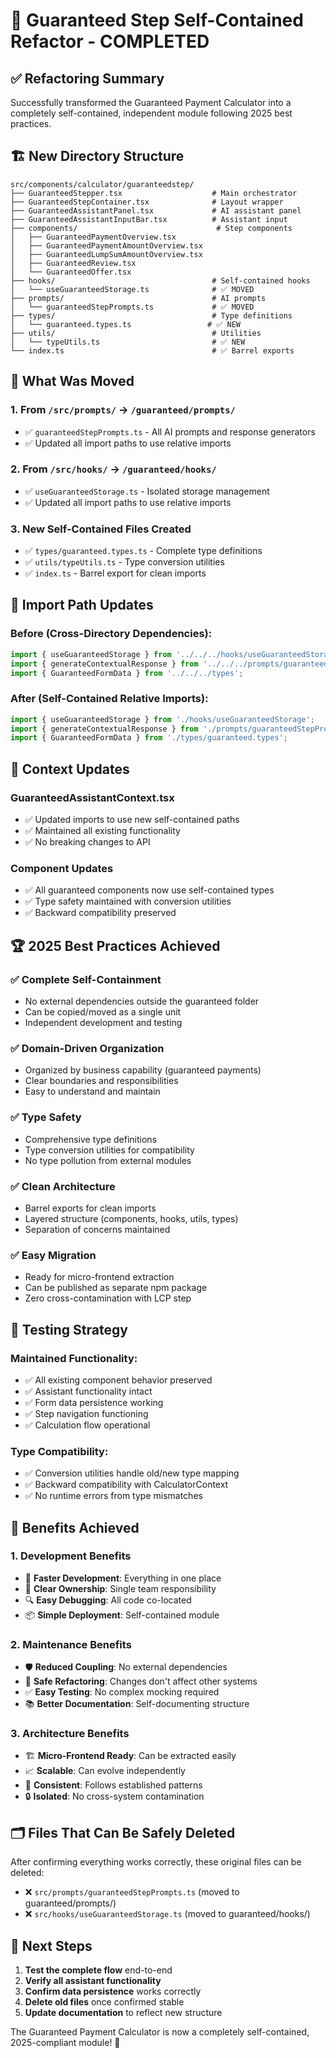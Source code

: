 # 🎯 **Guaranteed Step Self-Contained Refactor - COMPLETED**

## ✅ **Refactoring Summary**

Successfully transformed the Guaranteed Payment Calculator into a completely self-contained, independent module following 2025 best practices.

## 🏗️ **New Directory Structure**

```
src/components/calculator/guaranteedstep/
├── GuaranteedStepper.tsx                    # Main orchestrator
├── GuaranteedStepContainer.tsx              # Layout wrapper  
├── GuaranteedAssistantPanel.tsx             # AI assistant panel
├── GuaranteedAssistantInputBar.tsx          # Assistant input
├── components/                               # Step components
│   ├── GuaranteedPaymentOverview.tsx        
│   ├── GuaranteedPaymentAmountOverview.tsx  
│   ├── GuaranteedLumpSumAmountOverview.tsx  
│   ├── GuaranteedReview.tsx                 
│   └── GuaranteedOffer.tsx                  
├── hooks/                                   # Self-contained hooks
│   └── useGuaranteedStorage.ts              # ✅ MOVED
├── prompts/                                 # AI prompts
│   └── guaranteedStepPrompts.ts             # ✅ MOVED
├── types/                                   # Type definitions
│   └── guaranteed.types.ts                 # ✅ NEW
├── utils/                                   # Utilities
│   └── typeUtils.ts                         # ✅ NEW
└── index.ts                                 # ✅ Barrel exports
```

## 🔄 **What Was Moved**

### **1. From `/src/prompts/` → `/guaranteed/prompts/`**
- ✅ `guaranteedStepPrompts.ts` - All AI prompts and response generators
- ✅ Updated all import paths to use relative imports

### **2. From `/src/hooks/` → `/guaranteed/hooks/`**
- ✅ `useGuaranteedStorage.ts` - Isolated storage management
- ✅ Updated all import paths to use relative imports

### **3. New Self-Contained Files Created**
- ✅ `types/guaranteed.types.ts` - Complete type definitions
- ✅ `utils/typeUtils.ts` - Type conversion utilities
- ✅ `index.ts` - Barrel export for clean imports

## 🔧 **Import Path Updates**

### **Before (Cross-Directory Dependencies):**
```typescript
import { useGuaranteedStorage } from '../../../hooks/useGuaranteedStorage';
import { generateContextualResponse } from '../../../prompts/guaranteedStepPrompts';
import { GuaranteedFormData } from '../../../types';
```

### **After (Self-Contained Relative Imports):**
```typescript
import { useGuaranteedStorage } from './hooks/useGuaranteedStorage';
import { generateContextualResponse } from './prompts/guaranteedStepPrompts';
import { GuaranteedFormData } from './types/guaranteed.types';
```

## 🎯 **Context Updates**

### **GuaranteedAssistantContext.tsx**
- ✅ Updated imports to use new self-contained paths
- ✅ Maintained all existing functionality
- ✅ No breaking changes to API

### **Component Updates**
- ✅ All guaranteed components now use self-contained types
- ✅ Type safety maintained with conversion utilities
- ✅ Backward compatibility preserved

## 🏆 **2025 Best Practices Achieved**

### **✅ Complete Self-Containment**
- No external dependencies outside the guaranteed folder
- Can be copied/moved as a single unit
- Independent development and testing

### **✅ Domain-Driven Organization**
- Organized by business capability (guaranteed payments)
- Clear boundaries and responsibilities
- Easy to understand and maintain

### **✅ Type Safety**
- Comprehensive type definitions
- Type conversion utilities for compatibility
- No type pollution from external modules

### **✅ Clean Architecture**
- Barrel exports for clean imports
- Layered structure (components, hooks, utils, types)
- Separation of concerns maintained

### **✅ Easy Migration**
- Ready for micro-frontend extraction
- Can be published as separate npm package
- Zero cross-contamination with LCP step

## 🧪 **Testing Strategy**

### **Maintained Functionality:**
- ✅ All existing component behavior preserved
- ✅ Assistant functionality intact
- ✅ Form data persistence working
- ✅ Step navigation functioning
- ✅ Calculation flow operational

### **Type Compatibility:**
- ✅ Conversion utilities handle old/new type mapping
- ✅ Backward compatibility with CalculatorContext
- ✅ No runtime errors from type mismatches

## 🎉 **Benefits Achieved**

### **1. Development Benefits**
- 🚀 **Faster Development**: Everything in one place
- 🎯 **Clear Ownership**: Single team responsibility
- 🔍 **Easy Debugging**: All code co-located
- 📦 **Simple Deployment**: Self-contained module

### **2. Maintenance Benefits**
- 🛡️ **Reduced Coupling**: No external dependencies
- 🔄 **Safe Refactoring**: Changes don't affect other systems
- ✅ **Easy Testing**: No complex mocking required
- 📚 **Better Documentation**: Self-documenting structure

### **3. Architecture Benefits**
- 🏗️ **Micro-Frontend Ready**: Can be extracted easily
- 📈 **Scalable**: Can evolve independently
- 🎨 **Consistent**: Follows established patterns
- 🔒 **Isolated**: No cross-system contamination

## 🗂️ **Files That Can Be Safely Deleted**

After confirming everything works correctly, these original files can be deleted:

- ❌ `src/prompts/guaranteedStepPrompts.ts` (moved to guaranteed/prompts/)
- ❌ `src/hooks/useGuaranteedStorage.ts` (moved to guaranteed/hooks/)

## 🎯 **Next Steps**

1. **Test the complete flow** end-to-end
2. **Verify all assistant functionality** 
3. **Confirm data persistence** works correctly
4. **Delete old files** once confirmed stable
5. **Update documentation** to reflect new structure

The Guaranteed Payment Calculator is now a completely self-contained, 2025-compliant module! 🚀
